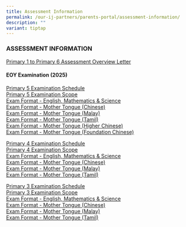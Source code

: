 ```yaml
---
title: Assessment Information
permalink: /our-ij-partners/parents-portal/assessment-information/
description: ""
variant: tiptap
---
```

<h3>ASSESSMENT INFORMATION</h3>
<p><a href="/files/Assessment Information /21_Jan_2025_P1_P6_Assessment_Overview_Letter_HA_P1_6_PMY_007_2025.pdf" rel="noopener nofollow" target="_blank">Primary 1 to Primary 6 Assessment Overview Letter</a>
</p>
<h4><strong>EOY Examination (2025)</strong></h4>
<p><a href="/files/2025 EOY Exam/P5_EOY_EXAMINATION_SCHEDULE_2025.pdf" rel="noopener nofollow" target="_blank">Primary 5 Examination Schedule</a>
<br><a href="/files/2025 EOY Exam/P5_EOY_SCOPE_2025.pdf" rel="noopener nofollow" target="_blank">Primary 5 Examination Scope</a>
<br><a href="/files/2025 EOY Exam/P5_EOY_EXAM_FORMAT_EL__MATH___SC.pdf" rel="noopener nofollow" target="_blank">Exam Format - English, Mathematics &amp; Science</a>
<br><a href="/files/2025 EOY Exam/P5_EOY_EXAM_FORMAT_CL.pdf" rel="noopener nofollow" target="_blank">Exam Format - Mother Tongue (Chinese)</a>
<br><a href="/files/2025 EOY Exam/P5_EOY_EXAM_FORMAT_ML.pdf" rel="noopener nofollow" target="_blank">Exam Format - Mother Tongue (Malay)</a>
<br><a href="/files/2025 EOY Exam/P5_EOY_EXAM_FORMAT_TL.pdf" rel="noopener nofollow" target="_blank">Exam Format - Mother Tongue (Tamil)</a>
<br><a href="/files/2025 EOY Exam/P5_EOY_EXAM_FORMAT_HCL.pdf" rel="noopener nofollow" target="_blank">Exam Format - Mother Tongue (Higher Chinese)</a>
<br><a href="/files/2025 EOY Exam/P5_EOY_EXAM_FORMAT_FCL.pdf" rel="noopener nofollow" target="_blank">Exam Format - Mother Tongue (Foundation Chinese)</a>
</p>
<p><a href="/files/2025 EOY Exam/P4_EOY_EXAMINATION_SCHEDULE_2025.pdf" rel="noopener nofollow" target="_blank">Primary 4 Examination Schedule</a>
<br><a href="/files/2025 EOY Exam/P4_EOY_SCOPE_2025.pdf" rel="noopener nofollow" target="_blank">Primary 4 Examination Scope</a>
<br><a href="/files/2025 EOY Exam/P4_EOY_EXAM_FORMAT_EL__MATH___SC.pdf" rel="noopener nofollow" target="_blank">Exam Format - English, Mathematics &amp; Science</a>
<br><a href="/files/2025 EOY Exam/P4_EOY_EXAM_FORMAT_CL.pdf" rel="noopener nofollow" target="_blank">Exam Format - Mother Tongue (Chinese)</a>
<br><a href="/files/2025 EOY Exam/P4_EOY_EXAM_FORMAT_ML.pdf" rel="noopener nofollow" target="_blank">Exam Format - Mother Tongue (Malay)</a>
<br><a href="/files/2025 EOY Exam/P3_EOY_EXAM_FORMAT_TL.pdf" rel="noopener nofollow" target="_blank">Exam Format - Mother Tongue (Tamil)</a>
</p>
<p><a href="/files/2025 EOY Exam/P3_EOY_EXAMINATION_SCHEDULE_2025.pdf" rel="noopener nofollow" target="_blank">Primary 3 Examination Schedule</a>
<br><a href="/files/2025 EOY Exam/P3_EOY_SCOPE_2025.pdf" rel="noopener nofollow" target="_blank">Primary 3 Examination Scope</a>
<br><a href="/files/2025 EOY Exam/P3_EOY_EXAM_FORMAT_EL__MATH___SC.pdf" rel="noopener nofollow" target="_blank">Exam Format - English, Mathematics &amp; Science</a>
<br><a href="/files/2025 EOY Exam/P3_EOY_EXAM_FORMAT_CL.pdf" rel="noopener nofollow" target="_blank">Exam Format - Mother Tongue (Chinese)</a>
<br><a href="/files/2025 EOY Exam/P3_EOY_EXAM_FORMAT_ML.pdf" rel="noopener nofollow" target="_blank">Exam Format - Mother Tongue (Malay)</a>
<br><a href="/files/2025 EOY Exam/P3_EOY_EXAM_FORMAT_TL.pdf" rel="noopener nofollow" target="_blank">Exam Format - Mother Tongue (Tamil)</a>
</p>
<p></p>
<p></p>
<p></p>
<p></p>
<p></p>
<p></p>